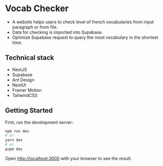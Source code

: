 # Vocab Checker

- A website helps users to check level of french vocabularies from input paragraph or from file.
- Data for checking is imported into Supabase.
- Optimize Supabase request to query the most vocabulary in the shortest time.

## Technical stack

- NextJS
- Supabase
- Ant Design
- NextUI
- Framer Motion
- TailwindCSS

## Getting Started

First, run the development server:

```bash
npm run dev
# or
yarn dev
# or
pnpm dev
```

Open [http://localhost:3000](http://localhost:3000) with your browser to see the result.
